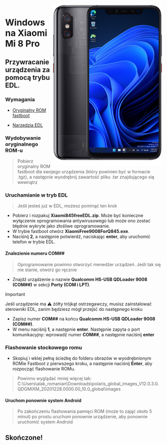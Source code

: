<img align="right" src="https://github.com/n00b69/woa-equuleus/blob/main/equuleus.png" width="350" alt="Windows 11 running on equuleus">

# Windows na Xiaomi Mi 8 Pro

## Przywracanie urządzenia za pomocą trybu EDL.

### Wymagania
- [Oryginalny ROM fastboot](https://xmfirmwareupdater.com/miui/equuleus/)

- [Narzędzia EDL](https://github.com/n00b69/woa-polaris/releases/download/Files/Xiaomi845freeEDL.zip)

### Wydobywanie oryginalnego ROM-u
> Pobierz oryginalny ROM fastboot dla swojego urządzenia (który powinien być w formacie .tgz), a następnie wyodrębnij zawartość pliku .tar znajdującego się wewnątrz

### Uruchamianie w tryb EDL
> Jeśli jesteś już w EDL, możesz pominąć ten krok
- Pobierz i rozpakuj **Xiaomi845freeEDL.zip**. Może być konieczne wyłączenie oprogramowania antywirusowego lub może ono zostać błędnie wykryte jako złośliwe oprogramowanie.
- W trybie fastboot otwórz **XiaomiFree9008ForQ845.exe**.
- Naciśnij **2**, a następnie potwierdź, naciskając **enter**, aby uruchomić telefon w trybie EDL.

#### Znalezienie numeru COM##
> Oprogramowanie powinno otworzyć menedżer urządzeń. Jeśli tak się nie stanie, otwórz go ręcznie
- Znajdź urządzenie o nazwie **Qualcomm HS-USB QDLoader 9008 (COM##)** w sekcji **Porty (COM i LPT)**.
> [!Important]
> Jeśli urządzenie ma ⚠️ żółty trójkąt ostrzegawczy, musisz zainstalować sterowniki EDL, zanim będziesz mógł przejść do następnego kroku
- Zapisz numer **COM##** na końcu **Qualcomm HS-USB QDLoader 9008 (COM##)**.
- W menu naciśnij **1**, a następnie **enter**. Następnie zapyta o port komunikacyjny: wprowadź numer **COM##**, a następnie naciśnij **enter**

### Flashowanie stockowego romu
- Skopiuj i wklej pełną ścieżkę do folderu obrazów w wyodrębnionym ROMie Fastboot z pierwszego kroku, a następnie naciśnij **Enter**, aby rozpocząć flashowanie ROMu.
> Powinno wyglądać mniej więcej tak: C:\Users\alak_romanian\Downloads\polaris_global_images_V12.0.3.0.QDGMIXM_20201228.0000.00_10.0_global\images

#### Uruchom ponownie system Android
> Po zakończeniu flashowania pamięci ROM (może to zająć około 5 minut) po prostu uruchom ponownie urządzenie, aby ponownie uruchomić system Android

## Skończone!











